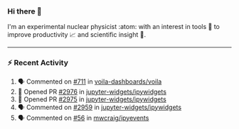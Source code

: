 ### Hi there 👋
I'm an experimental nuclear physicist :atom: with an interest in tools :wrench: to improve productivity :chart_with_upwards_trend: and scientific insight :telescope:.
<!--
**agoose77/agoose77** is a ✨ _special_ ✨ repository because its `README.md` (this file) appears on your GitHub profile.

Here are some ideas to get you started:

- 🔭 I’m currently working on ...
- 🌱 I’m currently learning ...
- 👯 I’m looking to collaborate on ...
- 🤔 I’m looking for help with ...
- 💬 Ask me about ...
- 📫 How to reach me: ...
- 😄 Pronouns: ...
- ⚡ Fun fact: ...
-->

---
### :zap: Recent Activity
<!--START_SECTION:activity-->
1. 🗣 Commented on [#711](https://github.com//voila-dashboards/voila/issues/711) in [voila-dashboards/voila](https://github.com//voila-dashboards/voila)
2. 💪 Opened PR [#2976](https://github.com//jupyter-widgets/ipywidgets/pull/2976) in [jupyter-widgets/ipywidgets](https://github.com//jupyter-widgets/ipywidgets)
3. 💪 Opened PR [#2975](https://github.com//jupyter-widgets/ipywidgets/pull/2975) in [jupyter-widgets/ipywidgets](https://github.com//jupyter-widgets/ipywidgets)
4. 🗣 Commented on [#2959](https://github.com//jupyter-widgets/ipywidgets/issues/2959) in [jupyter-widgets/ipywidgets](https://github.com//jupyter-widgets/ipywidgets)
5. 🗣 Commented on [#56](https://github.com//mwcraig/ipyevents/issues/56) in [mwcraig/ipyevents](https://github.com//mwcraig/ipyevents)
<!--END_SECTION:activity-->
